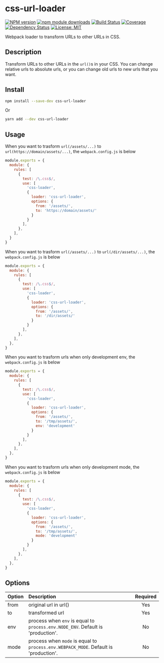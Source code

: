 # css-url-loader

[![NPM version][npm-image]][npm-url] [![npm module downloads][npm-downloads-image]][npm-downloads-url] [![Build Status][travis-image]][travis-url] [![Coverage][codecov-image]][codecov-url] [![Dependency Status][depstat-image]][depstat-url] [![License: MIT][license-image]][license-url]

Webpack loader to transform URLs to other URLs in CSS.

## Description

Transform URLs to other URLs in the `url()`s in your CSS. You can change relative urls to absolute urls, or you can change old urls to new urls that you want.

## Install

```bash
npm install --save-dev css-url-loader
```

Or

```bash
yarn add --dev css-url-loader
```

## Usage

When you want to trasform `url(/assets/...)` to `url(https://domain/assets/...)`, the `webpack.config.js` is below

```javascript
module.exports = {
  module: {
    rules: [
      {
        test: /\.css$/,
        use: [
          'css-loader',
          {
            loader: 'css-url-loader',
            options: {
              from: '/assets/',
              to: 'https://domain/assets/'
            }
          }
        ],
      },
    ],
  }
}
```

When you want to trasform `url(/assets/...)` to `url(/dir/assets/...)`, the `webpack.config.js` is below

```javascript
module.exports = {
  module: {
    rules: [
      {
        test: /\.css$/,
        use: [
          'css-loader',
          {
            loader: 'css-url-loader',
            options: {
              from: '/assets/',
              to: '/dir/assets/'
            }
          }
        ],
      },
    ],
  },
}
```

When you want to trasform urls when only development env, the `webpack.config.js` is below

```javascript
module.exports = {
  module: {
    rules: [
      {
        test: /\.css$/,
        use: [
          'css-loader',
          {
            loader: 'css-url-loader',
            options: {
              from: '/assets/',
              to: '/tmp/assets/',
              env: 'development'
            }
          }
        ],
      },
    ],
  },
}
```

When you want to trasform urls when only development mode, the `webpack.config.js` is below

```javascript
module.exports = {
  module: {
    rules: [
      {
        test: /\.css$/,
        use: [
          'css-loader',
          {
            loader: 'css-url-loader',
            options: {
              from: '/assets/',
              to: '/tmp/assets/',
              mode: 'development'
            }
          }
        ],
      },
    ],
  },
}
```

## Options

| Option | Description                                                                             | Required |
| ------ | :-------------------------------------------------------------------------------------- | :------: |
| from   | original url in url()                                                                   |    Yes     |
| to     | transformed url                                                                         |    Yes     |
| env    | process when `env` is equal to `process.env.NODE_ENV`. Default is 'production'. |    No    |
| mode   | process when `mode` is equal to `process.env.WEBPACK_MODE`. Default is 'production'. |    No    |

[npm-url]: https://npmjs.org/package/css-url-loader
[npm-image]: https://badge.fury.io/js/css-url-loader.svg
[npm-downloads-url]: https://npmjs.org/package/css-url-loader
[npm-downloads-image]: https://img.shields.io/npm/dt/css-url-loader.svg
[travis-url]: https://travis-ci.org/keidrun/css-url-loader
[travis-image]: https://secure.travis-ci.org/keidrun/css-url-loader.svg?branch=master
[codecov-url]: https://codecov.io/gh/keidrun/css-url-loader
[codecov-image]: https://codecov.io/gh/keidrun/css-url-loader/branch/master/graph/badge.svg
[depstat-url]: https://david-dm.org/keidrun/css-url-loader
[depstat-image]: https://david-dm.org/keidrun/css-url-loader.svg
[license-url]: https://opensource.org/licenses/MIT
[license-image]: https://img.shields.io/badge/License-MIT-yellow.svg
